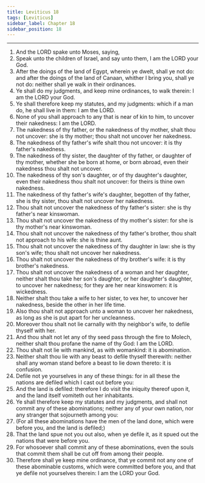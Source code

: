 ```yaml
---
title: Leviticus 18
tags: [Leviticus]
sidebar_label: Chapter 18
sidebar_position: 18
---
```


---
1. And the LORD spake unto Moses, saying,
2. Speak unto the children of Israel, and say unto them, I am the LORD your God.
3. After the doings of the land of Egypt, wherein ye dwelt, shall ye not do: and after the doings of the land of Canaan, whither I bring you, shall ye not do: neither shall ye walk in their ordinances.
4. Ye shall do my judgments, and keep mine ordinances, to walk therein: I am the LORD your God.
5. Ye shall therefore keep my statutes, and my judgments: which if a man do, he shall live in them: I am the LORD.
6. None of you shall approach to any that is near of kin to him, to uncover their nakedness: I am the LORD.
7. The nakedness of thy father, or the nakedness of thy mother, shalt thou not uncover: she is thy mother; thou shalt not uncover her nakedness.
8. The nakedness of thy father's wife shalt thou not uncover: it is thy father's nakedness.
9. The nakedness of thy sister, the daughter of thy father, or daughter of thy mother, whether she be born at home, or born abroad, even their nakedness thou shalt not uncover.
10. The nakedness of thy son's daughter, or of thy daughter's daughter, even their nakedness thou shalt not uncover: for theirs is thine own nakedness.
11. The nakedness of thy father's wife's daughter, begotten of thy father, she is thy sister, thou shalt not uncover her nakedness.
12. Thou shalt not uncover the nakedness of thy father's sister: she is thy father's near kinswoman.
13. Thou shalt not uncover the nakedness of thy mother's sister: for she is thy mother's near kinswoman.
14. Thou shalt not uncover the nakedness of thy father's brother, thou shalt not approach to his wife: she is thine aunt.
15. Thou shalt not uncover the nakedness of thy daughter in law: she is thy son's wife; thou shalt not uncover her nakedness.
16. Thou shalt not uncover the nakedness of thy brother's wife: it is thy brother's nakedness.
17. Thou shalt not uncover the nakedness of a woman and her daughter, neither shalt thou take her son's daughter, or her daughter's daughter, to uncover her nakedness; for they are her near kinswomen: it is wickedness.
18. Neither shalt thou take a wife to her sister, to vex her, to uncover her nakedness, beside the other in her life time.
19. Also thou shalt not approach unto a woman to uncover her nakedness, as long as she is put apart for her uncleanness.
20. Moreover thou shalt not lie carnally with thy neighbor's wife, to defile thyself with her.
21. And thou shalt not let any of thy seed pass through the fire to Molech, neither shalt thou profane the name of thy God: I am the LORD.
22. Thou shalt not lie with mankind, as with womankind: it is abomination.
23. Neither shalt thou lie with any beast to defile thyself therewith: neither shall any woman stand before a beast to lie down thereto: it is confusion.
24. Defile not ye yourselves in any of these things: for in all these the nations are defiled which I cast out before you:
25. And the land is defiled: therefore I do visit the iniquity thereof upon it, and the land itself vomiteth out her inhabitants.
26. Ye shall therefore keep my statutes and my judgments, and shall not commit any of these abominations; neither any of your own nation, nor any stranger that sojourneth among you:
27. (For all these abominations have the men of the land done, which were before you, and the land is defiled;)
28. That the land spue not you out also, when ye defile it, as it spued out the nations that were before you.
29. For whosoever shall commit any of these abominations, even the souls that commit them shall be cut off from among their people.
30. Therefore shall ye keep mine ordinance, that ye commit not any one of these abominable customs, which were committed before you, and that ye defile not yourselves therein: I am the LORD your God.